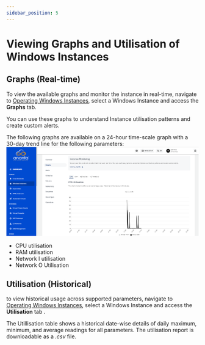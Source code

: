 ```yaml
---
sidebar_position: 5
---
```

# Viewing Graphs and Utilisation of Windows Instances

## Graphs (Real-time)

To view the available graphs and monitor the instance in real-time, navigate to [Operating Windows Instances](AboutWindowsInstances), select a Windows Instance and access the **Graphs** tab. 

You can use these graphs to understand Instance utilisation patterns and create custom alerts.

The following graphs are available on a 24-hour time-scale graph with a 30-day trend line for the following parameters:
![Graphs tab](img/Graph.png)

- CPU utilisation
- RAM utilisation
- Network I utilisation
- Network O Utilisation

## Utilisation (Historical)

to view historical usage across supported parameters, navigate to [Operating Windows Instances](AboutWindowsInstances), select a Windows Instance and access the **Utilisation** tab .

The Utillisation table shows a historical date-wise details of daily maximum, minimum, and average readings for all parameters. The utilisation report is downloadable as a _.csv_ file.


